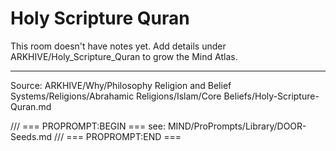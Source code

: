# Holy Scripture Quran

This room doesn't have notes yet. Add details under ARKHIVE/Holy_Scripture_Quran to grow the Mind Atlas.

---
Source: ARKHIVE/Why/Philosophy Religion and Belief Systems/Religions/Abrahamic Religions/Islam/Core Beliefs/Holy-Scripture-Quran.md

/// === PROPROMPT:BEGIN ===
see: MIND/ProPrompts/Library/DOOR-Seeds.md
/// === PROPROMPT:END ===
